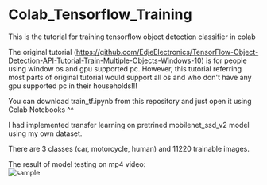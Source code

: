 # Colab_Tensorflow_Training
This is the tutorial for training tensorflow object detection classifier in colab 

The original tutorial (https://github.com/EdjeElectronics/TensorFlow-Object-Detection-API-Tutorial-Train-Multiple-Objects-Windows-10) is for people using window os and gpu supported pc. However, this tutorial referring most parts of original tutorial would support all os and who don't have any gpu supported pc in their households!!!

You can download train_tf.ipynb from this repository and just open it using Colab Notebooks ^^

I had implemented transfer learning on pretrined mobilenet_ssd_v2 model using my own dataset. 

There are 3 classes (car, motorcycle, human) and 11220 trainable images. 

The result of model testing on mp4 video:   
![sample](human_result.gif)
